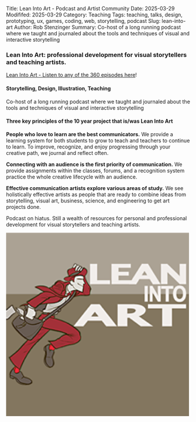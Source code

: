 Title: Lean Into Art - Podcast and Artist Community
Date: 2025-03-29
Modififed: 2025-03-29
Category: Teaching
Tags: teaching, talks, design, prototyping, ux, games, coding, web, storytelling, podcast
Slug: lean-into-art
Author: Rob Stenzinger
Summary: Co-host of a long running podcast where we taught and journaled about the tools and techniques of visual and interactive storytelling

### Lean Into Art: professional development for visual storytellers and teaching artists.

[Lean Into Art - Listen to any of the 360 episodes here](https://www.leanintoart.com/)!

#### Storytelling, Design, Illustration, Teaching

Co-host of a long running podcast where we taught and journaled about the tools and techniques of visual and interactive storytelling

#### Three key principles of the 10 year project that is/was Lean Into Art

**People who love to learn are the best communicators.** We provide a learning system for both students to grow to teach and teachers to continue to learn. To improve, recognize, and enjoy progressing through your creative path, we journal and reflect often. 

**Connecting with an audience is the first priority of communication.** We provide assignments within the classes, forums, and a recognition system practice the whole creative lifecycle with an audience.

**Effective communication artists explore various areas of study.**  We see holistically effective artists as people that are ready to combine ideas from storytelling, visual art, business, science, and engineering to get art projects done.


Podcast on hiatus. Still a wealth of resources for personal and professional development for visual storytellers and teaching artists.

![img](/images/lean-into-art.png)
